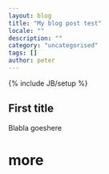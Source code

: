 ```yaml
---
layout: blog
title: "My blog post test"
locale: ""
description: ""
category: "uncategorised"
tags: []
author: peter
---
```

{% include JB/setup %}

## First title

Blabla goeshere

# more